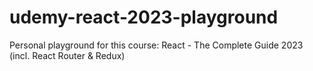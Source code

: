 # udemy-react-2023-playground
Personal playground for this course: React - The Complete Guide 2023 (incl. React Router &amp; Redux)
